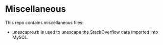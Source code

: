 # Miscellaneous
This repo contains miscellaneous files:
- unescapre.rb Is used to unescape the StackOverflow data imported into MySQL.